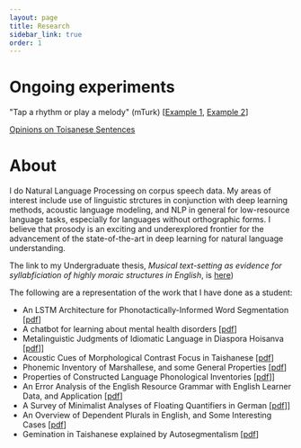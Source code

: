 ```yaml
---
layout: page
title: Research
sidebar_link: true
order: 1
---
```


# Ongoing experiments

"Tap a rhythm or play a melody" (mTurk) \[[Example 1]("metrical/piano_sample"), [Example 2]("metrical/taps_sample")\]

[Opinions on Toisanese Sentences]("socio/experiment.php")

# About
I do Natural Language Processing on corpus speech data.  My areas of interest include use of linguistic strctures in conjunction with deep learning methods, acoustic language modeling, and NLP in general for low-resource language tasks, especially for languages without orthographic forms. <!-- My research goal is to create innovative algorithmic advances and to align existing frameworks with the needs of underrepresented language communities.--> I believe that prosody is an exciting and underexplored frontier for the advancement <!--implementation--> of the state-of-the-art in deep learning for natural language understanding.

The link to my Undergraduate thesis, *Musical text-setting as evidence for syllabficiation of highly moraic structures in English*, is [here]("docs/thesis.pdf"))

The following are a representation of the work that I have done as a student:

- An LSTM Architecture for Phonotactically-Informed Word Segmentation \[[pdf]("docs/word_segmentation.pdf")\]
- A chatbot for learning about mental health disorders \[[pdf]("docs/mental_health_chatbot.pdf")\]
- Metalinguistic Judgments of Idiomatic Language in Diaspora Hoisanva \[[pdf]("docs/hoisan_meta.pdf" )\]\]
- Acoustic Cues of Morphological Contrast Focus in Taishanese \[[pdf]("docs/hoisan_cf.pdf)\]
- Phonemic Inventory of Marshallese, and some General Properties \[[pdf]("docs/marshallese.pdf")\]
- Properties of Constructed Language Phonological Inventories \[[pdf]("docs/clips.pdf")\]\]
- An Error Analysis of the English Resource Grammar with English Learner Data, and Application \[[pdf]("docs/teccl.pdf")\]
- A Survey of Minimalist Analyses of Floating Quantifiers in German \[[pdf]("docs/german.pdf")\]\]
- An Overview of Dependent Plurals in English, and Some Interesting Cases \[[pdf]("docs/dependent_plurals.pdf")\]
- Gemination in Taishanese explained by Autosegmentalism \[[pdf]("docs/hoisan_gemination.pdf")\]
